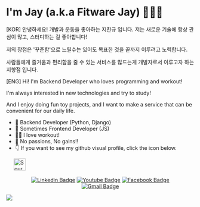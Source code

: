 # I'm Jay (a.k.a Fitware Jay) 👨🏻‍💻
<div>
[KOR]
안녕하세요! 개발과 운동을 좋아하는 지찬규 입니다. 저는 새로운 기술에 항상 관심이 많고, 스터디하는 걸 좋아합니다!
	
저의 장점은 '꾸준함'으로 느릴수는 있어도 목표한 것을 끝까지 이루려고 노력합니다.

사람들에게 즐거움과 편리함을 줄 수 있는 서비스를 많드는게 개발자로서 이루고자 하는 지향점 입니다.

[ENG]
Hi! I'm Backend Developer who loves programming and workout!

I'm always interested in new technologies and try to study!

And I enjoy doing fun toy projects, and I want to make a service that can be convenient for our daily life.
<br/>

- 💾   Backend Developer (Python, Django) 
- 🤣  Sometimes Frontend Developer (JS)
- 🏋️‍♂️  I love workout! 
- 🚀  No passions, No gains!!
- 👇 If you want to see my github visual profile, click the icon below.
</div>
<div style="margin-left=10px">
    &nbsp&nbsp&nbsp&nbsp&nbsp<a href="https://sourcerer.io/jay-chan9yu"><img src="https://sourcerer.io/icons/logo-sharing.svg"height="32px" alt="Sourcerer"></a>
</div>

<div align=center>
	
  [![Linkedin Badge](https://img.shields.io/badge/-LinkedIn-blue?style=flat-square&logo=Linkedin&logoColor=white&link=https:/https://www.linkedin.com/in/%EC%B0%AC%EA%B7%9C-%EC%A7%80-22149a1a7/)](https://www.linkedin.com/in/%EC%B0%AC%EA%B7%9C-%EC%A7%80-22149a1a7/)
  [![Youtube Badge](https://img.shields.io/badge/Youtube-ff0000?style=flat-square&logo=youtube&link=https://www.youtube.com/channel/UC4i-2itVHA3txL08nFbaBBQ)](https://www.youtube.com/channel/UC4i-2itVHA3txL08nFbaBBQ)
  [![Facebook Badge](https://img.shields.io/badge/facebook-1877f2?style=flat-square&logo=facebook&logoColor=white&link=https://www.facebook.com/changyu.ji.7)](https://www.facebook.com/changyu.ji.7)	
  [![Gmail Badge](https://img.shields.io/badge/Gmail-d14836?style=flat-square&logo=Gmail&logoColor=white&link=mailto:ckj9014@gmail.com)](mailto:ckj9014@gmail.com)
</div>
<div>
<img align="left" src="https://github-readme-stats.vercel.app/api?username=JAY-Chan9yu&show_icons=true&icon_color=009C4C&text_color=718096&bg_color=ffffff&hide_title=true" />
</div>
